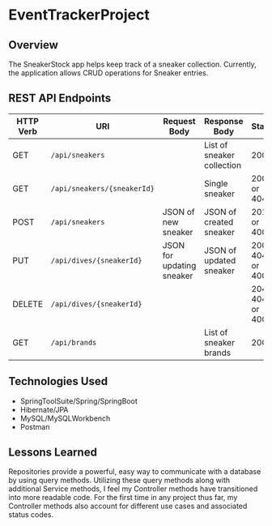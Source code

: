 # EventTrackerProject

## Overview
The SneakerStock app helps keep track of a sneaker collection. Currently, the application allows CRUD operations for Sneaker entries.

## REST API Endpoints
| HTTP Verb | URI             | Request Body | Response Body | Status |
|-----------|-----------------|--------------|---------------|---------|
| GET       | `/api/sneakers`    |              | List of sneaker collection | 200   |
| GET       | `/api/sneakers/{sneakerId}` |              | Single sneaker   | 200 or 404 |
| POST      | `/api/sneakers`    | JSON of new sneaker       | JSON of created sneaker | 201 or 400 |
| PUT       | `/api/dives/{sneakerId}` | JSON for updating sneaker | JSON of updated sneaker | 200, 404, or 400 |
| DELETE    | `/api/dives/{sneakerId}` |              | | 204, 404, or 400 |
| GET       | `/api/brands`    |              | List of sneaker brands | 200   |

## Technologies Used
- SpringToolSuite/Spring/SpringBoot
- Hibernate/JPA
- MySQL/MySQLWorkbench
- Postman

## Lessons Learned
Repositories provide a powerful, easy way to communicate with a database by using query methods. Utilizing these query methods along with additional Service methods, I feel my Controller methods have transitioned into more readable code. For the first time in any project thus far, my Controller methods also account for different use cases and associated status codes.
